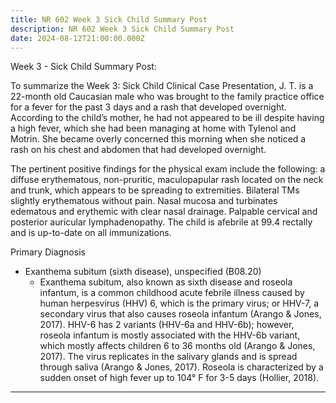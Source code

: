 ```yaml
---
title: NR 602 Week 3 Sick Child Summary Post
description: NR 602 Week 3 Sick Child Summary Post
date: 2024-08-12T21:00:00.000Z
---
```


Week 3 - Sick Child Summary Post:

To summarize the Week 3: Sick Child Clinical Case Presentation, J. T. is a 22-month old Caucasian male who was brought to the family practice office for a fever for the past 3 days and a rash that developed overnight. According to the child’s mother, he had not appeared to be ill despite having a high fever, which she had been managing at home with Tylenol and Motrin. She became overly concerned this morning when she noticed a rash on his chest and abdomen that had developed overnight.

The pertinent positive findings for the physical exam include the following: a diffuse erythematous, non-pruritic, maculopapular rash located on the neck and trunk, which appears to be spreading to extremities. Bilateral TMs slightly erythematous without pain. Nasal mucosa and turbinates edematous and erythemic with clear nasal drainage. Palpable cervical and posterior auricular lymphadenopathy. The child is afebrile at 99.4 rectally and is up-to-date on all immunizations.

Primary Diagnosis

* Exanthema subitum (sixth disease), unspecified (B08.20)
  * Exanthema subitum, also known as sixth disease and roseola infantum, is a common childhood acute febrile illness caused by human herpesvirus (HHV) 6, which is the primary virus; or HHV-7, a secondary virus that also causes roseola infantum (Arango & Jones, 2017). HHV-6 has 2 variants (HHV-6a and HHV-6b); however, roseola infantum is mostly associated with the HHV-6b variant, which mostly affects children 6 to 36 months old (Arango & Jones, 2017). The virus replicates in the salivary glands and is spread through saliva (Arango & Jones, 2017). Roseola is characterized by a sudden onset of high fever up to 104° F for 3-5 days (Hollier, 2018).

***

